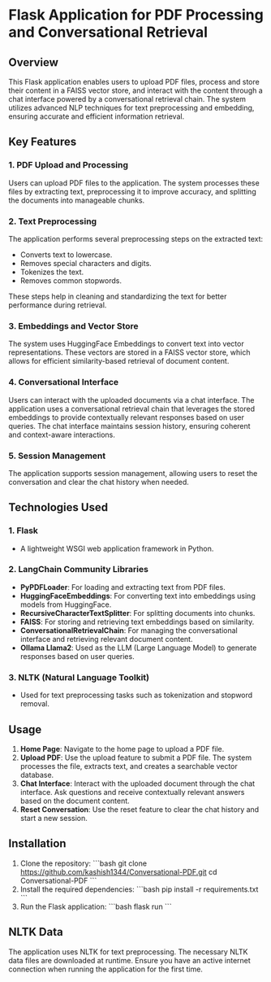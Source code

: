 
# Flask Application for PDF Processing and Conversational Retrieval

## Overview

This Flask application enables users to upload PDF files, process and store their content in a FAISS vector store, and interact with the content through a chat interface powered by a conversational retrieval chain. The system utilizes advanced NLP techniques for text preprocessing and embedding, ensuring accurate and efficient information retrieval.

## Key Features

### 1. PDF Upload and Processing
Users can upload PDF files to the application. The system processes these files by extracting text, preprocessing it to improve accuracy, and splitting the documents into manageable chunks.

### 2. Text Preprocessing
The application performs several preprocessing steps on the extracted text:
- Converts text to lowercase.
- Removes special characters and digits.
- Tokenizes the text.
- Removes common stopwords.

These steps help in cleaning and standardizing the text for better performance during retrieval.

### 3. Embeddings and Vector Store
The system uses HuggingFace Embeddings to convert text into vector representations. These vectors are stored in a FAISS vector store, which allows for efficient similarity-based retrieval of document content.

### 4. Conversational Interface
Users can interact with the uploaded documents via a chat interface. The application uses a conversational retrieval chain that leverages the stored embeddings to provide contextually relevant responses based on user queries. The chat interface maintains session history, ensuring coherent and context-aware interactions.

### 5. Session Management
The application supports session management, allowing users to reset the conversation and clear the chat history when needed.

## Technologies Used

### 1. Flask
- A lightweight WSGI web application framework in Python.

### 2. LangChain Community Libraries
- **PyPDFLoader**: For loading and extracting text from PDF files.
- **HuggingFaceEmbeddings**: For converting text into embeddings using models from HuggingFace.
- **RecursiveCharacterTextSplitter**: For splitting documents into chunks.
- **FAISS**: For storing and retrieving text embeddings based on similarity.
- **ConversationalRetrievalChain**: For managing the conversational interface and retrieving relevant document content.
- **Ollama Llama2**: Used as the LLM (Large Language Model) to generate responses based on user queries.

### 3. NLTK (Natural Language Toolkit)
- Used for text preprocessing tasks such as tokenization and stopword removal.

## Usage

1. **Home Page**: Navigate to the home page to upload a PDF file.
2. **Upload PDF**: Use the upload feature to submit a PDF file. The system processes the file, extracts text, and creates a searchable vector database.
3. **Chat Interface**: Interact with the uploaded document through the chat interface. Ask questions and receive contextually relevant answers based on the document content.
4. **Reset Conversation**: Use the reset feature to clear the chat history and start a new session.

## Installation

1. Clone the repository:
   \`\`\`bash
   git clone https://github.com/kashish1344/Conversational-PDF.git
   cd Conversational-PDF
   \`\`\`
2. Install the required dependencies:
   \`\`\`bash
   pip install -r requirements.txt
   \`\`\`
3. Run the Flask application:
   \`\`\`bash
   flask run
   \`\`\`


## NLTK Data

The application uses NLTK for text preprocessing. The necessary NLTK data files are downloaded at runtime. Ensure you have an active internet connection when running the application for the first time.
